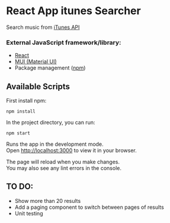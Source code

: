 # React App itunes Searcher

Search music from [iTunes API](https://affiliate.itunes.apple.com/resources/documentation/itunes-store-web-service-search-api/)

### External JavaScript framework/library:
 - [React](https://es.reactjs.org/)
 - [MUI (Material UI)](https://mui.com/)
 - Package management ([npm](https://www.npmjs.com/))


## Available Scripts


First install npm:

    npm install

In the project directory, you can run:

    npm start

Runs the app in the development mode.\
Open [http://localhost:3000](http://localhost:3000) to view it in your browser.

The page will reload when you make changes.\
You may also see any lint errors in the console.

## TO DO:
- Show more than 20 results
- Add a paging component to switch between pages of results
- Unit testing
